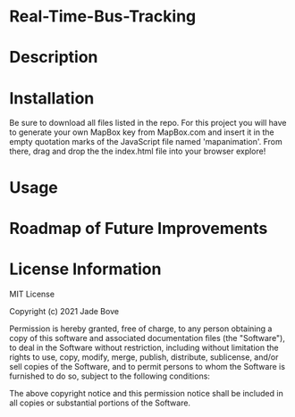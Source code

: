 # Real-Time-Bus-Tracking

# Description


# Installation
Be sure to download all files listed in the repo. For this project you will have to generate your own MapBox key from MapBox.com and insert it in the empty quotation marks of the JavaScript file named 'mapanimation'. From there, drag and drop the the index.html file into your browser explore!

# Usage 
 
 
# Roadmap of Future Improvements 


# License Information 

MIT License

Copyright (c) 2021 Jade Bove

Permission is hereby granted, free of charge, to any person obtaining a copy
of this software and associated documentation files (the "Software"), to deal
in the Software without restriction, including without limitation the rights
to use, copy, modify, merge, publish, distribute, sublicense, and/or sell
copies of the Software, and to permit persons to whom the Software is
furnished to do so, subject to the following conditions:

The above copyright notice and this permission notice shall be included in all
copies or substantial portions of the Software.

